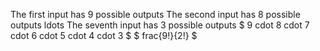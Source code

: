 The first input has 9 possible outputs
The second input has 8 possible outputs
ldots
The seventh input has 3 possible outputs
$ 9 cdot 8 cdot 7 cdot 6 cdot 5 cdot 4 cdot 3 $
$ frac{9!}{2!} $

